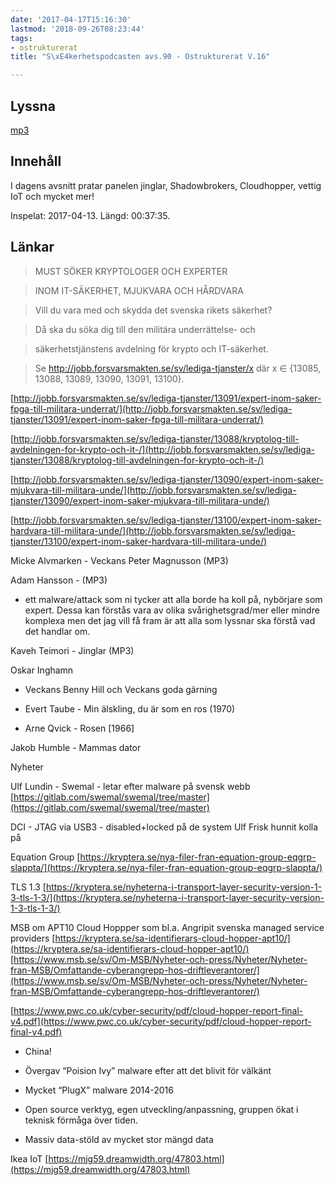 ```yaml
---
date: '2017-04-17T15:16:30'
lastmod: '2018-09-26T08:23:44'
tags:
- ostrukturerat
title: "S\xE4kerhetspodcasten avs.90 - Ostrukturerat V.16"

---
```

## Lyssna

[mp3](http://traffic.libsyn.com/sakerhetspodcasten/Sakerhetspodcasten_2017-04-13_Ostrukt.mp3)

## Innehåll

I dagens avsnitt pratar panelen jinglar, Shadowbrokers, Cloudhopper, vettig IoT och mycket mer!

Inspelat: 2017-04-13. Längd: 00:37:35.

## Länkar

> MUST SÖKER KRYPTOLOGER OCH EXPERTER


> INOM IT-SÄKERHET, MJUKVARA OCH HÅRDVARA




> Vill du vara med och skydda det svenska rikets säkerhet?


> Då ska du söka dig till den militära underrättelse- och


> säkerhetstjänstens avdelning för krypto och IT-säkerhet.




> Se http://jobb.forsvarsmakten.se/sv/lediga-tjanster/x där x ∈ {13085, 13088, 13089,
13090, 13091, 13100}.




[http://jobb.forsvarsmakten.se/sv/lediga-tjanster/13091/expert-inom-saker-fpga-till-militara-underrat/](http://jobb.forsvarsmakten.se/sv/lediga-tjanster/13091/expert-inom-saker-fpga-till-militara-underrat/)

[http://jobb.forsvarsmakten.se/sv/lediga-tjanster/13088/kryptolog-till-avdelningen-for-krypto-och-it-/](http://jobb.forsvarsmakten.se/sv/lediga-tjanster/13088/kryptolog-till-avdelningen-for-krypto-och-it-/)

[http://jobb.forsvarsmakten.se/sv/lediga-tjanster/13090/expert-inom-saker-mjukvara-till-militara-unde/](http://jobb.forsvarsmakten.se/sv/lediga-tjanster/13090/expert-inom-saker-mjukvara-till-militara-unde/)

[http://jobb.forsvarsmakten.se/sv/lediga-tjanster/13100/expert-inom-saker-hardvara-till-militara-unde/](http://jobb.forsvarsmakten.se/sv/lediga-tjanster/13100/expert-inom-saker-hardvara-till-militara-unde/)



Micke Alvmarken - Veckans Peter Magnusson (MP3)



Adam Hansson - (MP3)

* ett malware/attack som ni tycker att alla borde ha koll på, nybörjare som expert.
Dessa kan förstås vara av olika svårighetsgrad/mer eller mindre komplexa men det
jag vill få fram är att alla som lyssnar ska förstå vad det handlar om.





Kaveh Teimori - Jinglar (MP3)



Oskar Inghamn

* Veckans Benny Hill och Veckans goda gärning

* Evert Taube - Min älskling, du är som en ros (1970)

* Arne Qvick - Rosen [1966]





Jakob Humble - Mammas dator



Nyheter

Ulf Lundin - Swemal - letar efter malware på svensk webb  [https://gitlab.com/swemal/swemal/tree/master](https://gitlab.com/swemal/swemal/tree/master)



DCI - JTAG via USB3 - disabled+locked på de system Ulf Frisk hunnit kolla på



Equation Group [https://kryptera.se/nya-filer-fran-equation-group-eqgrp-slappta/](https://kryptera.se/nya-filer-fran-equation-group-eqgrp-slappta/)



TLS 1.3 [https://kryptera.se/nyheterna-i-transport-layer-security-version-1-3-tls-1-3/](https://kryptera.se/nyheterna-i-transport-layer-security-version-1-3-tls-1-3/)



MSB om APT10 Cloud Hoppper som bl.a. Angripit svenska managed service providers [https://kryptera.se/sa-identifierars-cloud-hopper-apt10/](https://kryptera.se/sa-identifierars-cloud-hopper-apt10/)  [https://www.msb.se/sv/Om-MSB/Nyheter-och-press/Nyheter/Nyheter-fran-MSB/Omfattande-cyberangrepp-hos-driftleverantorer/](https://www.msb.se/sv/Om-MSB/Nyheter-och-press/Nyheter/Nyheter-fran-MSB/Omfattande-cyberangrepp-hos-driftleverantorer/)

[https://www.pwc.co.uk/cyber-security/pdf/cloud-hopper-report-final-v4.pdf](https://www.pwc.co.uk/cyber-security/pdf/cloud-hopper-report-final-v4.pdf)

* China!

* Övergav “Poision Ivy” malware efter att det blivit för välkänt

* Mycket “PlugX” malware 2014-2016

* Open source verktyg, egen utveckling/anpassning, gruppen ökat i teknisk förmåga över tiden.

* Massiv data-stöld av mycket stor mängd data





Ikea IoT [https://mjg59.dreamwidth.org/47803.html](https://mjg59.dreamwidth.org/47803.html)




